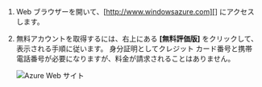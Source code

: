 1. Web ブラウザーを開いて、[http://www.windowsazure.com][] にアクセスします。
2. 無料アカウントを取得するには、右上にある **[無料評価版]** をクリックして、表示される手順に従います。 身分証明としてクレジット カード番号と携帯電話番号が必要になりますが、料金が請求されることはありません。
   
   ![Azure Web サイト][0]

[0]: ./media/create-azure-account/freetrialonwindowsazurehomepage.png



<!--HONumber=Jan17_HO3-->


